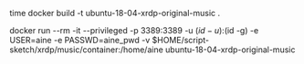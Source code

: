 time docker build -t ubuntu-18-04-xrdp-original-music .

docker run --rm -it --privileged -p 3389:3389 -u $(id -u):$(id -g) -e USER=aine -e PASSWD=aine_pwd -v $HOME/script-sketch/xrdp/music/container:/home/aine ubuntu-18-04-xrdp-original-music

